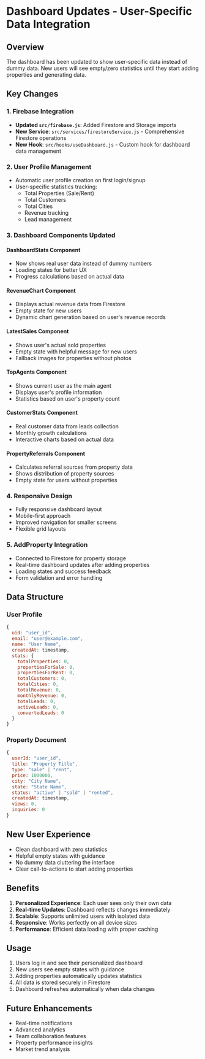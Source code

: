# Dashboard Updates - User-Specific Data Integration

## Overview
The dashboard has been updated to show user-specific data instead of dummy data. New users will see empty/zero statistics until they start adding properties and generating data.

## Key Changes

### 1. Firebase Integration
- **Updated `src/firebase.js`**: Added Firestore and Storage imports
- **New Service**: `src/services/firestoreService.js` - Comprehensive Firestore operations
- **New Hook**: `src/hooks/useDashboard.js` - Custom hook for dashboard data management

### 2. User Profile Management
- Automatic user profile creation on first login/signup
- User-specific statistics tracking:
  - Total Properties (Sale/Rent)
  - Total Customers
  - Total Cities
  - Revenue tracking
  - Lead management

### 3. Dashboard Components Updated

#### DashboardStats Component
- Now shows real user data instead of dummy numbers
- Loading states for better UX
- Progress calculations based on actual data

#### RevenueChart Component
- Displays actual revenue data from Firestore
- Empty state for new users
- Dynamic chart generation based on user's revenue records

#### LatestSales Component
- Shows user's actual sold properties
- Empty state with helpful message for new users
- Fallback images for properties without photos

#### TopAgents Component
- Shows current user as the main agent
- Displays user's profile information
- Statistics based on user's property count

#### CustomerStats Component
- Real customer data from leads collection
- Monthly growth calculations
- Interactive charts based on actual data

#### PropertyReferrals Component
- Calculates referral sources from property data
- Shows distribution of property sources
- Empty state for users without properties

### 4. Responsive Design
- Fully responsive dashboard layout
- Mobile-first approach
- Improved navigation for smaller screens
- Flexible grid layouts

### 5. AddProperty Integration
- Connected to Firestore for property storage
- Real-time dashboard updates after adding properties
- Loading states and success feedback
- Form validation and error handling

## Data Structure

### User Profile
```javascript
{
  uid: "user_id",
  email: "user@example.com",
  name: "User Name",
  createdAt: timestamp,
  stats: {
    totalProperties: 0,
    propertiesForSale: 0,
    propertiesForRent: 0,
    totalCustomers: 0,
    totalCities: 0,
    totalRevenue: 0,
    monthlyRevenue: 0,
    totalLeads: 0,
    activeLeads: 0,
    convertedLeads: 0
  }
}
```

### Property Document
```javascript
{
  userId: "user_id",
  title: "Property Title",
  type: "sale" | "rent",
  price: 1000000,
  city: "City Name",
  state: "State Name",
  status: "active" | "sold" | "rented",
  createdAt: timestamp,
  views: 0,
  inquiries: 0
}
```

## New User Experience
- Clean dashboard with zero statistics
- Helpful empty states with guidance
- No dummy data cluttering the interface
- Clear call-to-actions to start adding properties

## Benefits
1. **Personalized Experience**: Each user sees only their own data
2. **Real-time Updates**: Dashboard reflects changes immediately
3. **Scalable**: Supports unlimited users with isolated data
4. **Responsive**: Works perfectly on all device sizes
5. **Performance**: Efficient data loading with proper caching

## Usage
1. Users log in and see their personalized dashboard
2. New users see empty states with guidance
3. Adding properties automatically updates statistics
4. All data is stored securely in Firestore
5. Dashboard refreshes automatically when data changes

## Future Enhancements
- Real-time notifications
- Advanced analytics
- Team collaboration features
- Property performance insights
- Market trend analysis